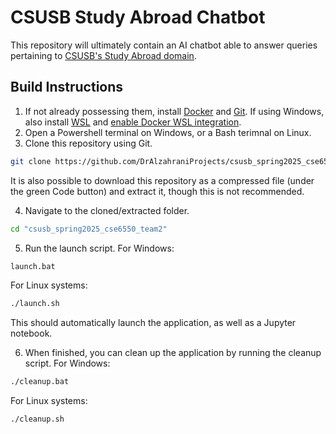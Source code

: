 # CSUSB Study Abroad Chatbot

This repository will ultimately contain an AI chatbot able to answer queries pertaining to [CSUSB's Study Abroad domain](https://goabroad.csusb.edu/).

## Build Instructions
1. If not already possessing them, install [Docker](<https://www.docker.com/>) and [Git](https://git-scm.com/downloads). If using Windows, also install [WSL](https://learn.microsoft.com/en-us/windows/wsl/install) and [enable Docker WSL integration](https://docs.docker.com/desktop/features/wsl/).
2. Open a<!--n administrative or elevated--> Powershell terminal on Windows, or a Bash terimnal on Linux.
3. Clone this repository using Git.
```bash
git clone https://github.com/DrAlzahraniProjects/csusb_spring2025_cse6550_team2.git
```
It is also possible to download this repository as a compressed file (under the green Code button) and extract it, though this is not recommended.

<!-- 3. Open the Dockerfile in an editor of your choice, and change `browser.serverAddress` in the Dockerfile's CMD command to your device's name. (On Windows, this is the `COMPUTERNAME` environment variable.) -->
4. Navigate to the cloned/extracted folder.
```bash
cd "csusb_spring2025_cse6550_team2"
```
5. Run the launch script. For Windows:
```bash
launch.bat
```
For Linux systems:
```bash
./launch.sh
```
This should automatically launch the application, as well as a Jupyter notebook.

6. When finished, you can clean up the application by running the cleanup script. For Windows:
```bash
./cleanup.bat
```
For Linux systems:
```bash
./cleanup.sh
```